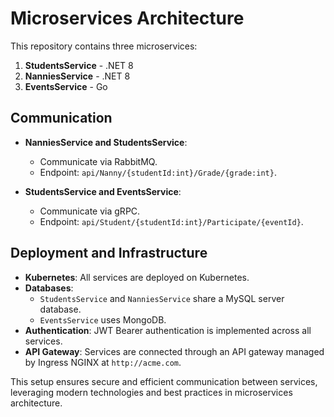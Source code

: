 # Microservices Architecture

This repository contains three microservices:

1. **StudentsService** - .NET 8
2. **NanniesService** - .NET 8
3. **EventsService** - Go

## Communication

- **NanniesService and StudentsService**:
  - Communicate via RabbitMQ.
  - Endpoint: `api/Nanny/{studentId:int}/Grade/{grade:int}`.

- **StudentsService and EventsService**:
  - Communicate via gRPC.
  - Endpoint: `api/Student/{studentId:int}/Participate/{eventId}`.

## Deployment and Infrastructure

- **Kubernetes**: All services are deployed on Kubernetes.
- **Databases**:
  - `StudentsService` and `NanniesService` share a MySQL server database.
  - `EventsService` uses MongoDB.
- **Authentication**: JWT Bearer authentication is implemented across all services.
- **API Gateway**: Services are connected through an API gateway managed by Ingress NGINX at `http://acme.com`.

This setup ensures secure and efficient communication between services, leveraging modern technologies and best practices in microservices architecture.
